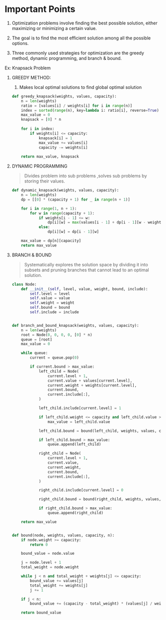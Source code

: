 # Important Points

1. Optimization problems involve finding the best possible solution, either maximizing or minimizing a certain value.

2. The goal is to find the most efficient solution among all the possible options.

3. Three commonly used strategies for optimization are the greedy method, dynamic programming, and branch & bound.

Ex: Knapsack Problem

1. GREEDY METHOD:

    1. Makes local optimal solutions to find global optimal solution

    ```py
    def greedy_knapsack(weights, values, capacity):
        n = len(weights)
        ratio = [values[i] / weights[i] for i in range(n)]
        index = sorted(range(n), key=lambda i: ratio[i], reverse=True)
        max_value = 0
        knapsack = [0] * n
        
        for i in index:
            if weights[i] <= capacity:
                knapsack[i] = 1
                max_value += values[i]
                capacity -= weights[i]
        
        return max_value, knapsack
    ```

2. DYNAMIC PROGRAMMING

    > Divides problem into sub problems ,solves sub problems by storing their values.

    ```py
    def dynamic_knapsack(weights, values, capacity):
        n = len(weights)
        dp = [[0] * (capacity + 1) for _ in range(n + 1)]

        for i in range(1, n + 1):
            for w in range(capacity + 1):
                if weights[i - 1] <= w:
                    dp[i][w] = max(values[i - 1] + dp[i - 1][w - weights[i - 1]], dp[i - 1][w])
                else:
                    dp[i][w] = dp[i - 1][w]

        max_value = dp[n][capacity]
        return max_value
    ```

3. BRANCH & BOUND

    > Systematically explores the solution space by dividing it into subsets and pruning branches that cannot lead to an optimal solution.

    ```py
    class Node:
        def __init__(self, level, value, weight, bound, include):
            self.level = level
            self.value = value
            self.weight = weight
            self.bound = bound
            self.include = include


    def branch_and_bound_knapsack(weights, values, capacity):
        n = len(weights)
        root = Node(0, 0, 0, 0, [0] * n)
        queue = [root]
        max_value = 0

        while queue:
            current = queue.pop(0)

            if current.bound > max_value:
                left_child = Node(
                    current.level + 1,
                    current.value + values[current.level],
                    current.weight + weights[current.level],
                    current.bound,
                    current.include[:],
                )

                left_child.include[current.level] = 1

                if left_child.weight <= capacity and left_child.value > max_value:
                    max_value = left_child.value

                left_child.bound = bound(left_child, weights, values, capacity, n)

                if left_child.bound > max_value:
                    queue.append(left_child)

                right_child = Node(
                    current.level + 1,
                    current.value,
                    current.weight,
                    current.bound,
                    current.include[:],
                )

                right_child.include[current.level] = 0

                right_child.bound = bound(right_child, weights, values, capacity, n)

                if right_child.bound > max_value:
                    queue.append(right_child)

        return max_value


    def bound(node, weights, values, capacity, n):
        if node.weight >= capacity:
            return 0

        bound_value = node.value

        j = node.level + 1
        total_weight = node.weight

        while j < n and total_weight + weights[j] <= capacity:
            bound_value += values[j]
            total_weight += weights[j]
            j += 1

        if j < n:
            bound_value += (capacity - total_weight) * (values[j] / weights[j])

        return bound_value
    ```
